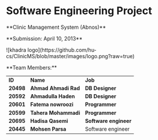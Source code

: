 # Software Engineering Project #
<p>
**Clinic Management System (Abnos)**
<p/>

<p>
**Submission: April 10, 2013**
<p/>


<p/>
![khadra logo](https://github.com/hu-cs/ClinicMS/blob/master/images/logo.png?raw=true)
<p/>

<p>
**Team Members:**
<p/>
<table>
    <tr>
        <td><b>ID</td><td><b>Name</td><td><b>Job</td> 
    </tr>
	    <tr>
        <td><b>20498</b></td><td><b>Ahmad Ahmadi Rad</b></td><td><b>DB Designer</b></td>
    </tr>
    </tr>
	    <tr>
        <td><b>20592</b></td><td><b>Ahmadulla Haden</b></td><td><b>DB Designer</b></td>
    </tr>
    </tr>
	    <tr>
        <td><b>20601</b></td><td><b>Fatema nowroozi</b></td><td><b>Programmer</b></td>
    </tr>
    </tr>
	    <tr>
        <td><b>20599</b></td><td><b>Tahera Mohammadi</b></td><td><b>Programmer</b></td>
    </tr>
    </tr>
	    <tr>
        <td><b>20695</b></td><td><b>Hadisa Qasemi</b></td><td><b>Software engineer</b></td>
    </tr>
    </tr>
	    <tr>
        <td><b>20445</b></td><td><b>Mohsen Parsa</b></td><td><b></b>Software engineer</b></td>
    </tr>
</table>
<p/>